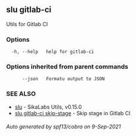 ## slu gitlab-ci

Utils for Gitlab CI

### Options

```
  -h, --help   help for gitlab-ci
```

### Options inherited from parent commands

```
      --json   Formatu output to JSON
```

### SEE ALSO

* [slu](slu.md)	 - SikaLabs Utils, v0.15.0
* [slu gitlab-ci skip-stage](slu_gitlab-ci_skip-stage.md)	 - Skip stage in Gitlab CI

###### Auto generated by spf13/cobra on 9-Sep-2021
